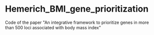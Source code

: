 # Hemerich_BMI_gene_prioritization
Code of the paper "An integrative framework to prioritize genes in more than 500 loci associated with body mass index"
